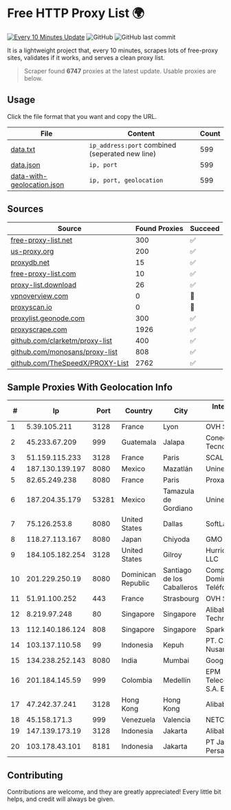 
# Free HTTP Proxy List 🌍

[![Every 10 Minutes Update](https://github.com/mertguvencli/http-proxy-list/actions/workflows/main.yml/badge.svg?branch=main)](https://github.com/mertguvencli/http-proxy-list/actions/workflows/main.yml)
![GitHub](https://img.shields.io/github/license/mertguvencli/http-proxy-list)
![GitHub last commit](https://img.shields.io/github/last-commit/mertguvencli/http-proxy-list)

It is a lightweight project that, every 10 minutes, scrapes lots of free-proxy sites, validates if it works, and serves a clean proxy list.


> Scraper found **6747** proxies at the latest update. Usable proxies are below.

## Usage

Click the file format that you want and copy the URL.


|File|Content|Count|
|----|-------|-----|
|[data.txt](https://raw.githubusercontent.com/mertguvencli/http-proxy-list/main/proxy-list/data.txt)|`ip_address:port` combined (seperated new line)|599|
|[data.json](https://raw.githubusercontent.com/mertguvencli/http-proxy-list/main/proxy-list/data.json)|`ip, port`|599|
|[data-with-geolocation.json](https://raw.githubusercontent.com/mertguvencli/http-proxy-list/main/proxy-list/data-with-geolocation.json)|`ip, port, geolocation`|599|

## Sources

|Source|Found Proxies|Succeed|
|------|-------------|-------|
|[free-proxy-list.net](https://free-proxy-list.net)|300|✅|
|[us-proxy.org](https://www.us-proxy.org)|200|✅|
|[proxydb.net](http://proxydb.net)|15|✅|
|[free-proxy-list.com](https://free-proxy-list.com/?page=&port=&type%5B%5D=http&type%5B%5D=https&up_time=0&search=Search)|10|✅|
|[proxy-list.download](https://www.proxy-list.download/HTTP)|26|✅|
|[vpnoverview.com](https://vpnoverview.com/privacy/anonymous-browsing/free-proxy-servers)|0|🚫|
|[proxyscan.io](https://www.proxyscan.io)|0|🚫|
|[proxylist.geonode.com](https://proxylist.geonode.com/api/proxy-list?limit=300&page=1&sort_by=lastChecked&sort_type=desc&protocols=http,https)|300|✅|
|[proxyscrape.com](https://api.proxyscrape.com/v2/?request=displayproxies&protocol=http&timeout=10000&country=all&ssl=all&anonymity=all)|1926|✅|
|[github.com/clarketm/proxy-list](https://raw.githubusercontent.com/clarketm/proxy-list/master/proxy-list-raw.txt)|400|✅|
|[github.com/monosans/proxy-list](https://raw.githubusercontent.com/monosans/proxy-list/main/proxies/http.txt)|808|✅|
|[github.com/TheSpeedX/PROXY-List](https://raw.githubusercontent.com/TheSpeedX/PROXY-List/master/http.txt)|2762|✅|


## Sample Proxies With Geolocation Info

|#|Ip|Port|Country|City|Internet Service Provider|
|-|--|----|-------|----|-------------------------|
|1|5.39.105.211|3128|France|Lyon|OVH SAS|
|2|45.233.67.209|999|Guatemala|Jalapa|Conectividad Y Tecnologia S.A|
|3|51.159.115.233|3128|France|Paris|SCALEWAY|
|4|187.130.139.197|8080|Mexico|Mazatlán|Uninet S.A. de C.V.|
|5|82.65.249.238|8080|France|Paris|Proxad / Free SAS|
|6|187.204.35.179|53281|Mexico|Tamazula de Gordiano|Uninet S.A. de C.V.|
|7|75.126.253.8|8080|United States|Dallas|SoftLayer|
|8|118.27.113.167|8080|Japan|Chiyoda|GMO Internet, Inc.|
|9|184.105.182.254|3128|United States|Gilroy|Hurricane Electric LLC|
|10|201.229.250.19|8080|Dominican Republic|Santiago de los Caballeros|Compañía Dominicana de Teléfonos S. A.|
|11|51.91.100.252|443|France|Strasbourg|OVH SAS|
|12|8.219.97.248|80|Singapore|Singapore|Alibaba (US) Technology Co., Ltd.|
|13|112.140.186.124|808|Singapore|Singapore|Sparkstation Pte Ltd|
|14|103.137.110.58|99|Indonesia|Kepuh|PT. Capoeng Digital Nusantara|
|15|134.238.252.143|8080|India|Mumbai|Google LLC|
|16|201.184.145.59|999|Colombia|Medellín|EPM Telecomunicaciones S.A. E.S.P.|
|17|47.242.37.241|3128|Hong Kong|Hong Kong|Alibaba.com LLC|
|18|45.158.171.3|999|Venezuela|Valencia|NETCOM PLUS, C.A|
|19|147.139.173.19|3128|Indonesia|Jakarta|Alibaba.com LLC|
|20|103.178.43.101|8181|Indonesia|Jakarta|PT Jaring Solusi Persada|



## Contributing

Contributions are welcome, and they are greatly appreciated! Every
little bit helps, and credit will always be given.

